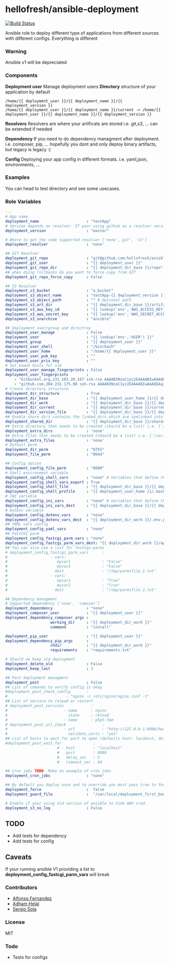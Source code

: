 # hellofresh/ansible-deployment
[![Build Status](https://travis-ci.org/hellofresh/ansible-deployment.svg?branch=master)](https://travis-ci.org/hellofresh/ansible-deployment)

Ansible role to deploy different type of applications from different sources with different configs. Everything is different

### Warning
Ansible v1 will be depreciated

### Components

**Deployment user** Manage deployment users
**Directory** structure of your application by default
```
/home/{{ deployment_user }}/{{ deployment_name }}/{{ deployment_version }}
/home/{{ deployment_user }}/{{ deployment_name }}/current -> /home/{{ deployment_user }}/{{ deployment_name }}/{{ deployment_version }}
```

**Resolvers** Resolvers are where your artificats are stored i.e. git,s3, ... can be extended if needed

**Dependency** If you need to do dependency managment after deployment. i.e. composer, pip, ... hopefully you dont and only deploy binary artifacts, but legacy is legacy :(

**Config** Deploying your app config in different formats. i.e. yaml,json, environments, ...

### Examples
You can head to test directory and see some usecases.

### Role Variables
```yaml
---
# App name
deployment_name                     : "testApp"
# Version depands on resolver. If your using github as a resolver version could be branch/tag/git 40 char hash
deployment_version                  : "master"

# Where to get the code supported resolver ['none', git', 's3']
deployment_resolver                 : 'none'

## GIT Resolver
deployment_git_repo                 : "git@github.com:hellofresh/ansible-deployment.git"
deployment_git_user                 : "{{ deployment_user }}"
deployment_git_repo_dir             : "{{ deployment_dir_base }}/repo"
## when doing rollbacks do you want to force copy from GIT
deployment_git_repo_force_copy      : False

## S3 Resolver
deployment_s3_bucket                : "a_bucket"
deployment_s3_object_name           : "testApp-{{ deployment_version }}.tgz"
deployment_s3_object_path           : "" # Optional path
deployment_s3_art_dir               : "{{ deployment_dir_base }}/artifacts"
deployment_s3_aws_key_id            : "{{ lookup('env','AWS_ACCESS_KEY_ID') }}"
deployment_s3_aws_secret_key        : "{{ lookup('env','AWS_SECRET_ACCESS_KEY') }}"
deployment_s3_unarchive             : "ansible"

## Deployment user/group and directroy
deployment_user_manage              : False
deployment_user                     : "{{ lookup('env','USER') }}"
deployment_group                    : "{{ deployment_user }}"
deployment_user_shell               : "/bin/bash"
deployment_user_home                : "/home/{{ deployment_user }}"
deployment_user_pub_key             : ""
deployment_user_priv_key            : ""
# Set known hosts for ssh
deployment_user_manage_fingerprints : False
deployment_user_fingerprints        :
    - "bitbucket.org,131.103.20.167 ssh-rsa AAAAB3NzaC1yc2EAAAABIwAAAQEAubiN81eDcafrgMeLzaFPsw2kNvEcqTKl/VqLat/MaB33pZy0y3rJZtnqwR2qOOvbwKZYKiEO1O6VqNEBxKvJJelCq0dTXWT5pbO2gDXC6h6QDXCaHo6pOHGPUy+YBaGQRGuSusMEASYiWunYN0vCAI8QaXnWMXNMdFP3jHAJH0eDsoiGnLPBlBp4TNm6rYI74nMzgz3B9IikW4WVK+dc8KZJZWYjAuORU3jc1c/NPskD2ASinf8v3xnfXeukU0sJ5N6m5E8VLjObPEO+mN2t/FZTMZLiFqPWc/ALSqnMnnhwrNi2rbfg/rd/IpL8Le3pSBne8+seeFVBoGqzHM9yXw=="
    - "github.com,204.232.175.90 ssh-rsa AAAAB3NzaC1yc2EAAAABIwAAAQEAq2A7hRGmdnm9tUDbO9IDSwBK6TbQa+PXYPCPy6rbTrTtw7PHkccKrpp0yVhp5HdEIcKr6pLlVDBfOLX9QUsyCOV0wzfjIJNlGEYsdlLJizHhbn2mUjvSAHQqZETYP81eFzLQNnPHt4EVVUh7VfDESU84KezmD5QlWpXLmvU31/yMf+Se8xhHTvKSCZIFImWwoG6mbUoWf9nzpIoaSjB+weqqUUmpaaasXVal72J+UX2B+2RPW3RcT0eOzQgqlJL3RKrTJvdsjE3JEAvGq3lGHSZXy28G3skua2SmVi/w4yCE6gbODqnTWlg7+wC604ydGXA8VJiS5ap43JXiUFFAaQ=="
# Create directory structure
deployment_dir_structure            : True
deployment_dir_base                 : "{{ deployment_user_home }}/{{ deployment_name }}"
deployment_dir_work                 : "{{ deployment_dir_base }}/{{ deployment_version }}"
deployment_dir_current              : "{{ deployment_dir_base }}/current"
deployment_dir_version_file         : "{{ deployment_dir_base }}/{{ deployment_version_file_orginal }}"
## Enable share dirs contains the linked_dirs which are symlinked into each release. This data persists across deployments and releases.
deployment_shared_dir               : "{{ deployment_dir_base }}/shared"
## Extra directory that needs to be created (should be a list) i.e. ['/var/log/myapp','/opt/blaaa']
deployment_extra_dirs               : 'none'
## Extra files that needs to be created (should be a list) i.e. ['/var/log/myapp.log','/somewhere/file.txt']
deployment_extra_files              : 'none'
# Default perm
deployment_dir_perm                 : "0755"
deployment_file_perm                : "0644"

## Config option
deployment_config_file_perm         : "0600"
# Shell environment variable
deployment_config_shell_vars        : "none" # Variables that define the config
deployment_config_shell_vars_export : True
deployment_config_shell_file        : "{{ deployment_dir_base }}/{{ deployment_name }}_environment.sh"
deployment_config_shell_profile     : "{{ deployment_user_home }}/.bashrc"
# INI variable
deployment_config_ini_vars          : "none" # Variables that define the config
deployment_config_ini_vars_dest     : "{{ deployment_dir_base }}/{{ deployment_name }}_config.ini"
# DotEnv variable
deployment_config_dotenv_vars       : "none"
deployment_config_dotenv_vars_dest  : "{{ deployment_dir_work }}/.env.php"
## YAML vars config
deployment_config_yaml_vars         : "none"
## FastCGI parm
deployment_config_fastcgi_parm_vars : "none"
deployment_config_fastcgi_parm_vars_dest: "{{ deployment_dir_work }}/app_fastcgi_parm"
## You can also use a list for fastcgi-parms
# deployment_config_fastcgi_parm_vars      :
#                   - vars:
#                      myvar1              : "False"
#                      myvar2              : "False"
#                     dest                 : "/tmp/parmsfile_1.txt"
#                   - vars:
#                      myvar1              : "True"
#                      myvar2              : "True"
#                     dest                 : "/tmp/parmsfile_2.txt"

## Dependency managment
# Supported dependency ['none', 'comoser']
deployment_dependency               : "none"
deployment_composer_user            : "{{ deployment_user }}"
deployment_dependency_composer_args :
                    working_dir     : "{{ deployment_dir_work }}"
                    command         : "install"

deployment_pip_user                 : "{{ deployment_user }}"
deployment_dependency_pip_args      :
                    chdir           : "{{ deployment_dir_work }}"
                    requirements    : "requirements.txt"

# Should we keep old deployment
deployment_delete_old               : False
deployment_keep_last                : 3

## Post deployment managment
deployment_post                     : False
## List of comands to verify config is okay
#deployment_post_check_config       :
#                          - "nginx -c /etc/nginx/nginx.conf -t"
## List of service to relead or restart
# deployment_post_services            :
#                         - name      : nginx
#                           state     : reload
#                         - name      : php5-fpm
# deployment_post_url_check                :
#                         - url            : "http://127.0.0.1:8080/health"
#                           validate_certs : "yes"
## List of hosts to wait for port to open (defaults host: locahost, delay: 2, timeout 10)
#deployment_post_wait_for              :
                       # - host        : "localhost"
                       #   port        : 8080
                       #   delay_sec   : 5
                       #   timeout_sec : 60

## Cron jobs TODO: Make an example of cron jobs
deployment_cron_jobs                : "none"

## By default you deploy once and to override you must pass true to force deployment
deployment_force                    :  false
deployment_guard_file               :  "/var/local/deployment_first_boot_file"

# Enable if your using old version of ansible to hide AWS cred.
deployment_s3_no_log                : False
````

## TODO
* Add tests for dependency 
* Add tests for config 

## Caveats
If your running ansible V1 providing a list to **deployment_config_fastcgi_parm_vars** will break 

### Contributors
* [Alfonso Fernandez](https://github.com/alfonsodev)
* [Adham Helal](https://github.com/ahelal)
* [Sergio Sola](https://github.com/ssola)

### License
MIT

### Todo
- Tests for configs


